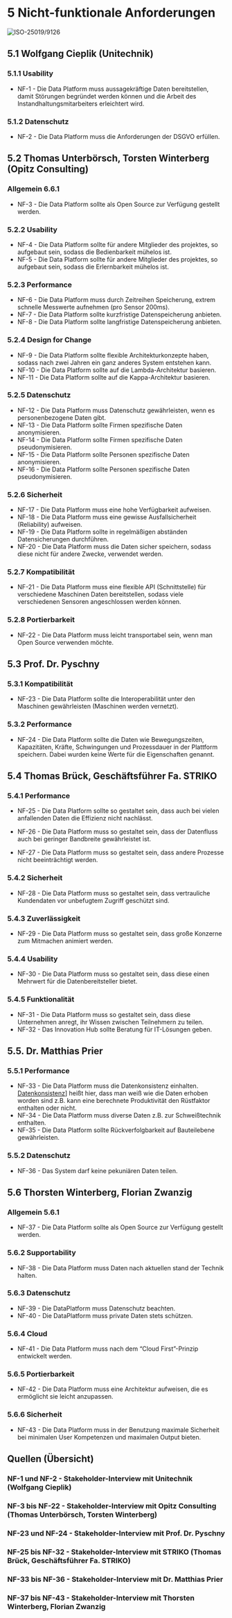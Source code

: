 # 5 Nicht-funktionale Anforderungen

![ISO-25019/9126](https://github.com/pschm/am-lastenheft-ss20/blob/master/lastenheft/img/quality_iso-25010-9126.jpg?raw=true)

## 5.1 Wolfgang Cieplik (Unitechnik)

### 5.1.1 Usability

* NF-1 - Die Data Platform muss aussagekräftige Daten bereitstellen, damit Störungen begründet werden können und die Arbeit des Instandhaltungsmitarbeiters erleichtert wird.

### 5.1.2 Datenschutz

* NF-2 - Die Data Platform muss die Anforderungen der DSGVO erfüllen.

## 5.2 Thomas Unterbörsch, Torsten Winterberg (Opitz Consulting)

### Allgemein 6.6.1
* NF-3 - Die Data Platform sollte als Open Source zur Verfügung gestellt werden.

### 5.2.2 Usability

* NF-4 - Die Data Platform sollte für andere Mitglieder des projektes, so aufgebaut sein, sodass die Bedienbarkeit mühelos ist.
* NF-5 - Die Data Platform sollte für andere Mitglieder des projektes, so aufgebaut sein, sodass die Erlernbarkeit mühelos ist.

### 5.2.3 Performance

* NF-6 - Die Data Platform muss durch Zeitreihen Speicherung, extrem schnelle Messwerte aufnehmen (pro Sensor 200ms).
* NF-7 - Die Data Platform sollte kurzfristige Datenspeicherung anbieten.
* NF-8 - Die Data Platform sollte langfristige Datenspeicherung anbieten.

### 5.2.4 Design for Change
* NF-9 - Die Data Platform sollte flexible Architekturkonzepte haben, sodass nach zwei Jahren ein ganz anderes System entstehen kann.
* NF-10 - Die Data Platform sollte auf die Lambda-Architektur basieren.
* NF-11 - Die Data Platform sollte auf die Kappa-Architektur basieren.

### 5.2.5 Datenschutz
* NF-12 - Die Data Platform muss Datenschutz gewährleisten, wenn es personenbezogene Daten gibt.
* NF-13 - Die Data Platform sollte Firmen spezifische Daten anonymisieren.
* NF-14 - Die Data Platform sollte Firmen spezifische Daten pseudonymisieren.
* NF-15 - Die Data Platform sollte Personen spezifische Daten anonymisieren.
* NF-16 - Die Data Platform sollte Personen spezifische Daten pseudonymisieren.

### 5.2.6 Sicherheit
* NF-17 - Die Data Platform muss eine hohe Verfügbarkeit aufweisen.
* NF-18 - Die Data Platform muss eine gewisse Ausfallsicherheit (Reliability) aufweisen.
* NF-19 - Die Data Platform sollte in regelmäßigen abständen Datensicherungen durchführen.
* NF-20 - Die Data Platform muss die Daten sicher speichern, sodass diese nicht für andere Zwecke, verwendet werden.

### 5.2.7 Kompatibilität 
* NF-21 - Die Data Platform muss eine flexible API (Schnittstelle) für verschiedene Maschinen Daten bereitstellen, sodass viele verschiedenen Sensoren angeschlossen werden können.

### 5.2.8 Portierbarkeit
* NF-22 - Die Data Platform muss leicht transportabel sein, wenn man Open Source verwenden möchte.

## 5.3 Prof. Dr. Pyschny

### 5.3.1 Kompatibilität

* NF-23 - Die Data Platform sollte die Interoperabilität unter den Maschinen gewährleisten (Maschinen werden vernetzt).

### 5.3.2 Performance
* NF-24 - Die Data Platform sollte die Daten wie Bewegungszeiten, Kapazitäten, Kräfte, Schwingungen und Prozessdauer in der Plattform speichern. Dabei wurden keine Werte für die Eigenschaften genannt.

## 5.4 Thomas Brück, Geschäftsführer Fa. STRIKO

### 5.4.1 Performance 
* NF-25 - Die Data Platform sollte so gestaltet sein, dass auch bei vielen anfallenden Daten die Effizienz nicht nachlässt.

* NF-26 - Die Data Platform muss so gestaltet sein, dass der Datenfluss auch bei geringer Bandbreite gewährleistet ist.

* NF-27 - Die Data Platform muss so gestaltet sein, dass andere Prozesse nicht beeinträchtigt werden.

### 5.4.2 Sicherheit
* NF-28 - Die Data Platform muss so gestaltet sein, dass vertrauliche Kundendaten vor  unbefugtem Zugriff geschützt sind.

### 5.4.3 Zuverlässigkeit 
* NF-29 - Die Data Platform muss so gestaltet sein, dass große Konzerne zum Mitmachen animiert werden.

### 5.4.4 Usability
* NF-30 - Die Data Platform muss so gestaltet sein, dass diese einen Mehrwert für die Datenbereitsteller bietet.

### 5.4.5 Funktionalität 
* NF-31 - Die Data Platform muss so gestaltet sein, dass diese Unternehmen anregt, ihr Wissen zwischen Teilnehmern zu teilen.
* NF-32 - Das Innovation Hub sollte Beratung für IT-Lösungen geben.

## 5.5. Dr. Matthias Prier

### 5.5.1 Performance
* NF-33 - Die Data Platform muss die Datenkonsistenz einhalten. [Datenkonsistenz](../lastenheft/03.-glossar.md)] heißt hier, dass man weiß wie die Daten erhoben worden sind z.B. kann eine berechnete Produktivität den Rüstfaktor enthalten oder nicht.
* NF-34 - Die Data Platform muss diverse Daten z.B. zur Schweißtechnik enthalten.
* NF-35 - Die Data Platform sollte Rückverfolgbarkeit auf Bauteilebene gewährleisten. 

### 5.5.2 Datenschutz
* NF-36 - Das System darf keine pekuniären Daten teilen.

## 5.6 Thorsten Winterberg, Florian Zwanzig

### Allgemein 5.6.1
* NF-37 - Die Data Platform sollte als Open Source zur Verfügung gestellt werden.

### 5.6.2 Supportability
* NF-38 - Die Data Platform muss Daten nach aktuellen stand der Technik halten.

### 5.6.3 Datenschutz
* NF-39 - Die DataPlatform muss Datenschutz beachten.
* NF-40 - Die DataPlatform muss private Daten stets schützen.

### 5.6.4 Cloud
* NF-41 - Die Data Platform muss nach dem “Cloud First”-Prinzip entwickelt werden.

### 5.6.5 Portierbarkeit
* NF-42 - Die Data Platform muss eine Architektur aufweisen, die es ermöglicht sie leicht anzupassen.

### 5.6.6 Sicherheit
* NF-43 - Die Data Platform muss in der Benutzung maximale Sicherheit bei minimalen User Kompetenzen und maximalen Output bieten.

## Quellen (Übersicht)

### NF-1 und NF-2 - Stakeholder-Interview mit Unitechnik (Wolfgang Cieplik)

### NF-3 bis NF-22 - Stakeholder-Interview mit Opitz Consulting (Thomas Unterbörsch, Torsten Winterberg)

### NF-23 und NF-24 - Stakeholder-Interview mit Prof. Dr. Pyschny

### NF-25 bis NF-32 - Stakeholder-Interview mit STRIKO (Thomas Brück, Geschäftsführer Fa. STRIKO)

### NF-33 bis NF-36 - Stakeholder-Interview mit Dr. Matthias Prier

### NF-37 bis NF-43 - Stakeholder-Interview mit Thorsten Winterberg, Florian Zwanzig
